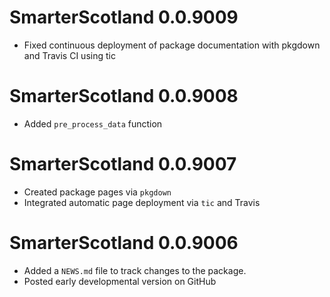 # SmarterScotland 0.0.9009

* Fixed continuous deployment of package documentation with pkgdown and Travis CI using tic

# SmarterScotland 0.0.9008

* Added `pre_process_data` function

# SmarterScotland 0.0.9007

* Created package pages via `pkgdown`
* Integrated automatic page deployment via `tic` and Travis

# SmarterScotland 0.0.9006

* Added a `NEWS.md` file to track changes to the package.
* Posted early developmental version on GitHub




